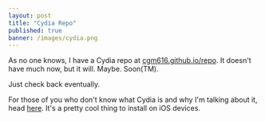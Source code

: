```yaml
---
layout: post
title: "Cydia Repo"
published: true
banner: /images/cydia.png
---
```


As no one knows, I have a Cydia repo at [cgm616.github.io/repo](https://cgm616.github.io/repo "repo").  It doesn't have much now, but it will. Maybe. Soon(TM).

Just check back eventually.

For those of you who don't know what Cydia is and why I'm talking about it, head [here](https://theiphonewiki.com/wiki/Cydia.app "iphonewiki cydia page").  It's a pretty cool thing to install on iOS devices.
